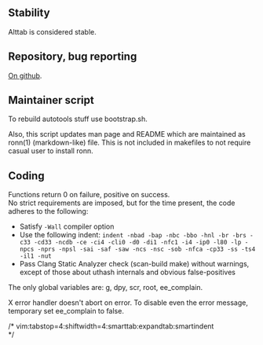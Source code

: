 
Stability
---------

Alttab is considered stable.

Repository, bug reporting
-------------------------

[On github](https://github.com/sagb/alttab).

Maintainer script
-----------------

To rebuild autotools stuff use bootstrap.sh.

Also, this script updates man page and README which are maintained 
as ronn(1) (markdown-like) file.
This is not included in makefiles to not require casual user 
to install ronn.

Coding
------

Functions return 0 on failure, positive on success.  
No strict requirements are imposed, but for the time present, the code
adheres to the following:

* Satisfy `-Wall` compiler option
* Use the following indent: `indent -nbad -bap -nbc -bbo -hnl -br -brs -c33 -cd33 -ncdb -ce -ci4 -cli0 -d0 -di1 -nfc1 -i4 -ip0 -l80 -lp -npcs -nprs -npsl -sai -saf -saw -ncs -nsc -sob -nfca -cp33 -ss -ts4 -il1 -nut`
* Pass Clang Static Analyzer check (scan-build make) without warnings, except of those about uthash internals and obvious false-positives

The only global variables are: g, dpy, scr, root, ee\_complain.

X error handler doesn't abort on error. To disable even the error message,
temporary set ee\_complain to false.

/* vim:tabstop=4:shiftwidth=4:smarttab:expandtab:smartindent  
*/

